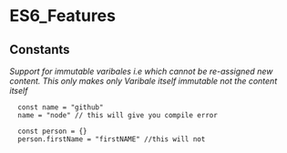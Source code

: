 # ES6_Features

## Constants

*Support for immutable varibales i.e which cannot be re-assigned new content. This only makes only Varibale itself immutable not the content itself*

```
  const name = "github"
  name = "node" // this will give you compile error
  
  const person = {}
  person.firstName = "firstNAME" //this will not

```
